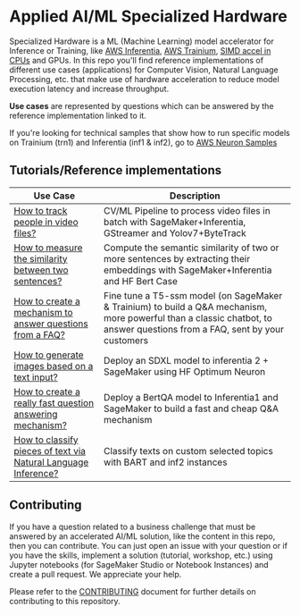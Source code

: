 # Applied AI/ML Specialized Hardware

Specialized Hardware is a ML (Machine Learning) model accelerator for Inference or Training, like [AWS Inferentia](https://aws.amazon.com/machine-learning/inferentia/), [AWS Trainium](https://aws.amazon.com/machine-learning/trainium/), [SIMD accel in CPUs](https://en.wikipedia.org/wiki/SIMD) and GPUs. In this repo you'll find reference implementations of different use cases (applications) for Computer Vision, Natural Language Processing, etc. that make use of hardware acceleration to reduce model execution latency and increase throughput.

**Use cases** are represented by questions which can be answered by the reference implementation linked to it.

If you're looking for technical samples that show how to run specific models on Trainium (trn1) and Inferentia (inf1 & inf2), go to [AWS Neuron Samples](https://github.com/aws-neuron/aws-neuron-samples)

## Tutorials/Reference implementations
|Use Case|Description|
|-|-|
|[How to track people in video files?](tutorials/01_ObjectTrackingSageMakerGStreamer/)|CV/ML Pipeline to process video files in batch with SageMaker+Inferentia, GStreamer and Yolov7+ByteTrack|
|[How to measure the similarity between two sentences?](tutorials/02_EmbeddingsFromTextWithBert/)|Compute the semantic similarity of two or more sentences by extracting their embeddings with SageMaker+Inferentia and HF Bert Case|
|[How to create a mechanism to answer questions from a FAQ?](tutorials/03_QuestionAnsweringMachine/)|Fine tune a T5-ssm model (on SageMaker & Trainium) to build a Q&A mechanism, more powerful than a classic chatbot, to answer questions from a FAQ, sent by your customers|
|[How to generate images based on a text input?](tutorials/04_ImageGenerationWithSDXL/)|Deploy an SDXL model to inferentia 2 + SageMaker using HF Optimum Neuron|
|[How to create a really fast question answering mechanism?](tutorials/05_FastQuestionAnsweringWithBertQA/)|Deploy a BertQA model to Inferentia1 and SageMaker to build a fast and cheap Q&A mechanism|
|[How to classify pieces of text via Natural Language Inference?](tutorials/08_TextClassificationWithNaturalLanguageInference)|Classify texts on custom selected topics with BART and inf2 instances|

## Contributing
If you have a question related to a business challenge that must be answered by an accelerated AI/ML solution, like the content in this repo, then you can contribute. You can just open an issue with your question or if you have the skills, implement a solution (tutorial, workshop, etc.) using Jupyter notebooks (for SageMaker Studio or Notebook Instances) and create a pull request. We appreciate your help.

Please refer to the [CONTRIBUTING](CONTRIBUTING.md) document for further details on contributing to this repository.
